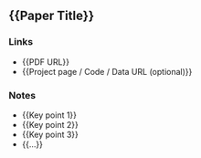 ## {{Paper Title}}

### Links

* {{PDF URL}}
* {{Project page / Code / Data URL (optional)}}

### Notes

- {{Key point 1}}
- {{Key point 2}}
- {{Key point 3}}
- {{…}}
